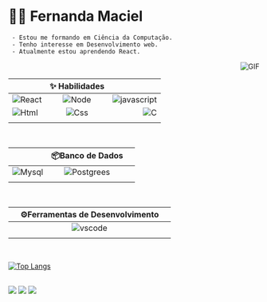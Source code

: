 # 👩‍💻 Fernanda Maciel 

 <div>

     - Estou me formando em Ciência da Computação.
     - Tenho interesse em Desenvolvimento web.
     - Atualmente estou aprendendo React.

 </div>

 <img align="right" alt="GIF" src="https://camo.githubusercontent.com/5e28d07e9680f89257a8aac55742ac99981439d7cea49f762fee4c894b221e2e/68747470733a2f2f632e74656e6f722e636f6d2f79324a586b593170586b7741414141432f6361742d636f6d70757465722e676966"   style="max-width: 100%; display: inline-block;" data-target="animated-image.originalImage">

 <br>

| | ✨ Habilidades| |
| :---| :---:| ---:|
| ![React](https://img.icons8.com/color/38/000000/react-native.png)| ![Node](https://img.icons8.com/color/38/000000/nodejs.png) | ![javascript](https://img.icons8.com/ios-filled/38/FAB005/javascript.png)|
|![Html](https://img.icons8.com/color/38/000000/html-5--v1.png) | ![Css](https://img.icons8.com/color/38/000000/css3.png)| ![C](https://img.icons8.com/color/38/000000/c-plus-plus.png)|
|||

<br>

| |📦**Banco de Dados**| |
|:---|:---:|---:|
| ![Mysql](https://img.icons8.com/color/38/000000/mysql-logo.png)| ![Postgrees](https://img.icons8.com/color/38/000000/postgreesql.png) |  |
|||

<br>

| |⚙️**Ferramentas de Desenvolvimento**| |
|:--- |:---:    | ---:|
|     |![vscode](https://img.icons8.com/ios-glyphs/38/22C3E6/visual-studio.png)|     |
|||

<br>

  [![Top Langs](https://github-readme-stats.vercel.app/api/top-langs/?username=nandamsouza&layout=compact&theme=radical)](https://github.com/anuraghazra/github-readme-stats)
  <br><br>
  <div>
    <a  href="mailto:fernandam1400@gmail.com"><img src="https://img.shields.io/badge/Gmail-D14836?style=for-the-badge&logo=gmail&logoColor=white" target="blank"></a>
    <a href="https://www.instagram.com/nan_damaciel/?hl=pt-br"><img src="https://img.shields.io/badge/Instagram-E4405F?style=for-the-badge&logo=instagram&logoColor=white" target="blank"></a>
    <a href="https://www.linkedin.com/in/fernanda-maciel-7305a8228/"><img src="https://img.shields.io/badge/LinkedIn-0077B5?style=for-the-badge&logo=linkedin&logoColor=white" target="blank"></a>
 </div>
